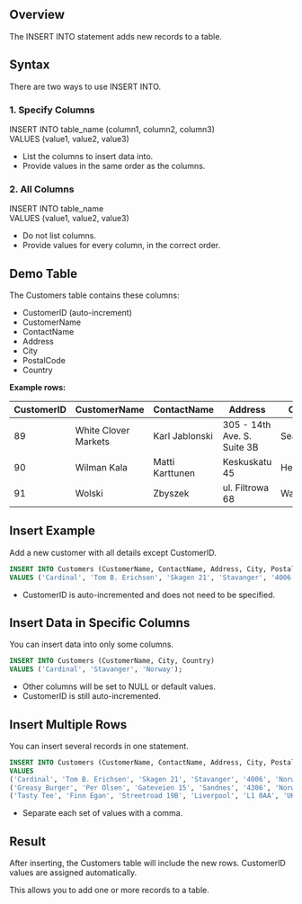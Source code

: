 ## Overview

The INSERT INTO statement adds new records to a table.

## Syntax

There are two ways to use INSERT INTO.

### 1. Specify Columns

INSERT INTO table_name (column1, column2, column3)  
VALUES (value1, value2, value3)

- List the columns to insert data into.
- Provide values in the same order as the columns.

### 2. All Columns

INSERT INTO table_name  
VALUES (value1, value2, value3)

- Do not list columns.
- Provide values for every column, in the correct order.

## Demo Table

The Customers table contains these columns:

- CustomerID (auto-increment)
- CustomerName
- ContactName
- Address
- City
- PostalCode
- Country

**Example rows:**

| CustomerID | CustomerName         | ContactName      | Address                      | City      | PostalCode | Country |
|------------|---------------------|------------------|------------------------------|-----------|------------|---------|
| 89         | White Clover Markets | Karl Jablonski   | 305 - 14th Ave. S. Suite 3B  | Seattle   | 98128      | USA     |
| 90         | Wilman Kala         | Matti Karttunen  | Keskuskatu 45                | Helsinki  | 21240      | Finland |
| 91         | Wolski              | Zbyszek          | ul. Filtrowa 68              | Walla     | 01-012     | Poland  |

## Insert Example

Add a new customer with all details except CustomerID.

```sql
INSERT INTO Customers (CustomerName, ContactName, Address, City, PostalCode, Country)
VALUES ('Cardinal', 'Tom B. Erichsen', 'Skagen 21', 'Stavanger', '4006', 'Norway');
```

- CustomerID is auto-incremented and does not need to be specified.

## Insert Data in Specific Columns

You can insert data into only some columns.

```sql
INSERT INTO Customers (CustomerName, City, Country)
VALUES ('Cardinal', 'Stavanger', 'Norway');
```

- Other columns will be set to NULL or default values.
- CustomerID is still auto-incremented.

## Insert Multiple Rows

You can insert several records in one statement.

```sql
INSERT INTO Customers (CustomerName, ContactName, Address, City, PostalCode, Country)
VALUES
('Cardinal', 'Tom B. Erichsen', 'Skagen 21', 'Stavanger', '4006', 'Norway'),
('Greasy Burger', 'Per Olsen', 'Gateveien 15', 'Sandnes', '4306', 'Norway'),
('Tasty Tee', 'Finn Egan', 'Streetroad 19B', 'Liverpool', 'L1 0AA', 'UK');
```

- Separate each set of values with a comma.

## Result

After inserting, the Customers table will include the new rows. CustomerID values are assigned automatically.

This allows you to add one or more records to a table.